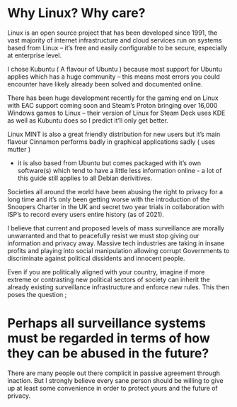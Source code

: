 # Why Linux? Why care?

Linux is an open source project that has been developed since 1991, the vast majority of internet infrastructure and cloud services run on systems based from 
Linux – it’s free and easily configurable to be secure, especially at enterprise level. 

I chose Kubuntu ( A flavour of Ubuntu ) because most support for Ubuntu applies which has a huge community – 
this means most errors you could encounter have likely already been solved and documented online. 

There has been huge development recently for the gaming end on Linux with EAC support coming soon and Steam’s Proton bringing 
over 16,000 Windows games to Linux – their version of Linux for Steam Deck uses KDE as well as Kubuntu does so I predict it’ll only get better. 

Linux MINT is also a great friendly distribution for new users but it’s main flavour Cinnamon performs badly in graphical applications sadly ( uses mutter ) 
 - it is also based from Ubuntu but comes packaged with it’s own software(s) which tend to have a little less information online - a lot of this guide still applies to all Debian derivitives. 

Societies all around the world have been abusing the right to privacy for a long time and it’s only been getting worse with the introduction of the 
Snoopers Charter in the UK and secret two year trials in collaboration with ISP’s to record every users entire history (as of 2021). 

I believe that current and proposed levels of mass surveillance are morally unwarranted and that to peacefully resist we must stop giving our information 
and privacy away. Massive tech industries are taking in insane profits and playing into social manipulation  allowing corrupt Governments to discriminate 
against political dissidents and innocent people.

Even if you are politically aligned with your country, imagine if more extreme or contrasting new political sectors of society can inherit the already 
existing surveillance infrastructure and enforce new rules.
This then poses the question ;
# Perhaps all surveillance systems must be regarded in terms of how they can be abused in the future?

There are many people out there complicit in passive agreement through inaction. But I strongly believe every sane person should be willing to 
give up at least some convenience in order to protect yours and the future of privacy.
